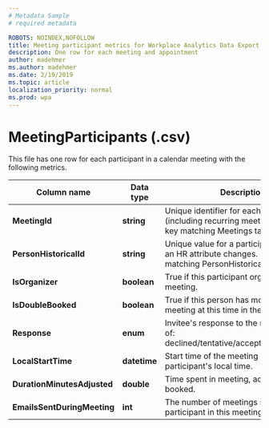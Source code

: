 ```yaml
---
# Metadata Sample
# required metadata

ROBOTS: NOINDEX,NOFOLLOW
title: Meeting participant metrics for Workplace Analytics Data Export
description: One row for each meeting and appointment
author: madehmer
ms.author: madehmer
ms.date: 2/19/2019
ms.topic: article
localization_priority: normal
ms.prod: wpa
---
```


# MeetingParticipants (.csv)

This file has one row for each participant in a calendar meeting with the following metrics.
  
|Column name|Data type|Description|
|-----------------|---------------|-----------------|
|**MeetingId**|**string**|Unique identifier for each meeting (including recurring meetings). Foreign key matching Meetings table.|
|**PersonHistoricalId**|**string**|Unique value for a participant any time an HR attribute changes. Foreign key matching PersonHistorical table.|  
|**IsOrganizer**|**boolean**|True if this participant organized the meeting.|
|**IsDoubleBooked**|**boolean**|True if this person has more than one meeting at this time in their calendar.|
|**Response**|**enum**|Invitee's response to the meeting, one of: declined/tentative/accepted/noresponse.|
|**LocalStartTime**|**datetime**|Start time of the meeting in the participant's local time.|
|**DurationMinutesAdjusted**|**double**|Time spent in meeting, adjusted if double booked.|
|**EmailsSentDuringMeeting**|**int**|The number of meetings sent by this participant in this meeting.|
